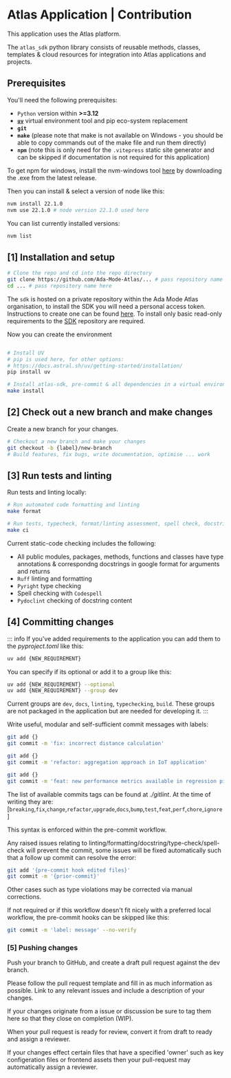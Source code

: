# Atlas Application | Contribution

This application uses the Atlas platform.

The `atlas_sdk` python library consists of reusable methods, classes, templates & cloud resources for integration into Atlas applications and projects.

## Prerequisites

You'll need the following prerequisites:

- `Python` version within **>=3.12**
- [**`uv`**](https://docs.astral.sh/uv/getting-started/installation/) virtual environment tool and pip eco-system replacement
- **`git`**
- **`make`** (please note that make is not available on Windows - you should be able to copy commands out of the make file and run them directly)
- **`npm`** (note this is only need for the `.vitepress` static site generator and can be skipped if documentation is not required for this application)

To get npm for windows, install the nvm-windows tool [here](https://github.com/coreybutler/nvm-windows) by downloading the .exe from the latest release.

Then you can install & select a version of node like this:
```bash
nvm install 22.1.0
nvm use 22.1.0 # node version 22.1.0 used here
```

You can list currently installed versions:
```bash
nvm list
```

## [1] Installation and setup


```bash
# Clone the repo and cd into the repo directory
git clone https://github.com/Ada-Mode-Atlas/... # pass repository name here
cd ... # pass repository name here
```

The `sdk` is hosted on a private repository within the Ada Mode Atlas organisation, to install the SDK you will need a personal access token. Instructions to create one can be found [here](https://docs.github.com/en/authentication/keeping-your-account-and-data-secure/managing-your-personal-access-tokens). To install only basic read-only requirements to the [SDK](https://github.com/Ada-Mode-Atlas/Atlas-SDK) repository are required.

Now you can create the environment
```bash

# Install UV
# pip is used here, for other options:
# https://docs.astral.sh/uv/getting-started/installation/
pip install uv

# Install atlas-sdk, pre-commit & all dependencies in a virtual environmment
make install
```

## [2] Check out a new branch and make changes

Create a new branch for your changes.

```bash
# Checkout a new branch and make your changes
git checkout -b {label}/new-branch
# Build features, fix bugs, write documentation, optimise ... work
```

## [3] Run tests and linting

Run tests and linting locally:

```bash
# Run automated code formatting and linting
make format

# Run tests, typecheck, format/linting assessment, spell check, docstring review
make ci
```

Current static-code checking includes the following:
* All public modules, packages, methods, functions and classes have type annotations & correspondng docstrings in google format for arguments and returns
* `Ruff` linting and formatting
* `Pyright` type checking
* Spell checking with `Codespell`
* `Pydoclint` checking of docstring content


## [4] Committing changes


::: info
If you've added requirements to the application you can add them to the *pyproject.toml* like this:
```bash
uv add {NEW_REQUIREMENT}
```
You can specify if its optional or add it to a group like this:
```bash
uv add {NEW_REQUIREMENT} --optional
uv add {NEW_REQUIREMENT} --group dev
```
Current groups are `dev`, `docs`, `linting`, `typechecking`, `build`. These groups are not
packaged in the application but are needed for developing it.
:::


Write useful, modular and self-sufficient commit messages with labels:

```bash
git add {}
git commit -m 'fix: incorrect distance calculation'

git add {}
git commit -m 'refactor: aggregation approach in IoT application'

git add {}
git commit -m 'feat: new performance metrics available in regression pipeline'

```

The list of available commits tags can be found at *./gitlint*. At the time of writing they are: [`breaking`,`fix`,`change`,`refactor`,`upgrade`,`docs`,`bump`,`test`,`feat`,`perf`,`chore`,`ignore`]

This syntax is enforced within the pre-commit workflow.

Any raised issues relating to linting/formatting/docstring/type-check/spell-check will prevent the commit, some issues will be fixed automatically such that a follow up commit can resolve the error:
```bash
git add '{pre-commit hook edited files}'
git commit -m '{prior-commit}'
```
Other cases such as type violations may be corrected via manual corrections.

If not required or if this workflow doesn't fit nicely with a preferred local workflow, the pre-commit hooks can be skipped like this:
```bash
git commit -m 'label: message' --no-verify
```

### [5] Pushing changes

Push your branch to GitHub, and create a draft pull request against the dev branch.

Please follow the pull request template and fill in as much information as possible. Link to any relevant issues and include a description of your changes.

If your changes originate from a issue or discussion be sure to tag them here so that they close on completion (WIP).

When your pull request is ready for review, convert it from draft to ready and assign a reviewer.

If your changes effect certain files that have a specified 'owner' such as key configeration files or frontend assets then your pull-request may automatically assign a reviewer.
